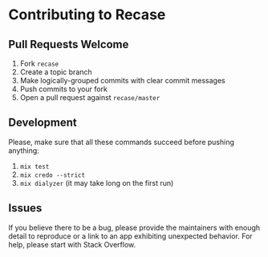 # Contributing to Recase

## Pull Requests Welcome

1. Fork `recase`
2. Create a topic branch
3. Make logically-grouped commits with clear commit messages
4. Push commits to your fork
5. Open a pull request against `recase/master`

## Development

Please, make sure that all these commands succeed before pushing anything:

1. `mix test`
2. `mix credo --strict`
3. `mix dialyzer` (it may take long on the first run)

## Issues

If you believe there to be a bug, please provide the maintainers with enough
detail to reproduce or a link to an app exhibiting unexpected behavior. For
help, please start with Stack Overflow.
